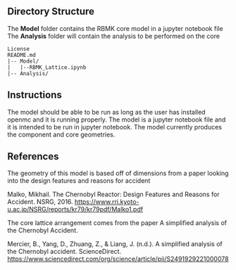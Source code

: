 ## Directory Structure
The **Model** folder contains the RBMK core model in a jupyter notebook file
The **Analysis** folder will contain the analysis to be performed on the core

```
License
README.md
|-- Model/
|   |--RBMK_Lattice.ipynb
|-- Analysis/
```

## Instructions
The model should be able to be run as long as the user has installed openmc and it is running properly. The model is a jupyter notebook file and it is intended to be run in jupyter notebook. The model currently produces the component and core geometries.

## References
The geometry of this model is based off of dimensions from a paper looking into the design features and reasons for accident

Malko, Mikhail. The Chernobyl Reactor: Design Features and Reasons for Accident. NSRG, 2016. https://www.rri.kyoto-u.ac.jp/NSRG/reports/kr79/kr79pdf/Malko1.pdf

The core lattice arrangement comes from the paper A simplified analysis of the Chernobyl Accident.

Mercier, B., Yang, D., Zhuang, Z., & Liang, J. (n.d.). A simplified analysis of the Chernobyl accident. ScienceDirect. https://www.sciencedirect.com/org/science/article/pii/S2491929221000078
